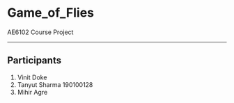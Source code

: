 # Game_of_Flies
AE6102 Course Project

----
## Participants
1. Vinit Doke
2. Tanyut Sharma 190100128
3. Mihir Agre
